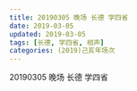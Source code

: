 ```yaml
---
title: 20190305 晚场 长德 学四省
date: 2019-03-05
updated: 2019-03-05
tags: [长德, 学四省, 相声]
categories: (2019)己亥年场次
---
```

20190305 晚场 长德 学四省



